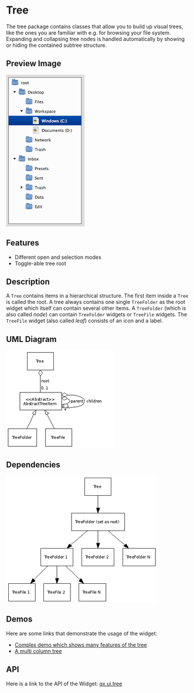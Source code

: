 # Tree

The tree package contains classes that allow you to build up visual trees, like
the ones you are familiar with e.g. for browsing your file system. Expanding and
collapsing tree nodes is handled automatically by showing or hiding the
contained subtree structure.

## Preview Image

![tree.png](tree.png)

## Features

- Different open and selection modes
- Toggle-able tree root

## Description

A `Tree` contains items in a hierarchical structure. The first item inside a
`Tree` is called the root. A tree always contains one single `TreeFolder` as the
root widget which itself can contain several other items. A `TreeFolder` (which
is also called _node_) can contain `TreeFolder` widgets or `TreeFile` widgets.
The `TreeFile` widget (also called _leaf_) consists of an icon and a label.

## UML Diagram

![tree_uml.png](tree_uml.png)

## Dependencies

![tree_dependencies_uml.png](tree_dependencies_uml.png)

## Demos

Here are some links that demonstrate the usage of the widget:

- [Complex demo which shows many features of the tree](apps://demobrowser/#widget~Tree.html)
- [A multi column tree](apps://demobrowser/#widget~Tree_Columns.html)

## API

Here is a link to the API of the Widget:
[qx.ui.tree](apps://apiviewer/#qx.ui.tree)
